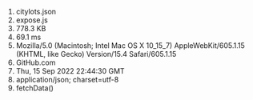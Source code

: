 1. citylots.json
2. expose.js
3. 778.3 KB
4. 69.1 ms
5. Mozilla/5.0 (Macintosh; Intel Mac OS X 10_15_7) AppleWebKit/605.1.15 (KHTML, like Gecko) Version/15.4 Safari/605.1.15
6. GitHub.com
7. Thu, 15 Sep 2022 22:44:30 GMT
8. application/json; charset=utf-8
9. fetchData()
